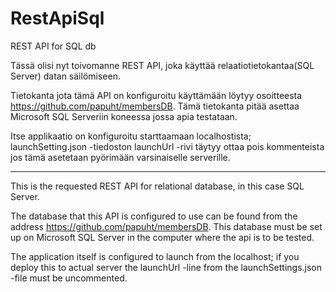 # RestApiSql
REST API for SQL db

Tässä olisi nyt toivomanne REST API, joka käyttää relaatiotietokantaa(SQL Server) datan säilömiseen. 

Tietokanta jota tämä API on konfiguroitu käyttämään löytyy osoitteesta https://github.com/papuht/membersDB. Tämä tietokanta pitää asettaa Microsoft SQL Serveriin koneessa jossa apia testataan. 

Itse applikaatio on konfiguroitu starttaamaan localhostista; launchSetting.json -tiedoston launchUrl -rivi täytyy ottaa pois kommenteista 
jos tämä asetetaan pyörimään varsinaiselle serverille. 


--------------------------------------------------------------------------------------

This is the requested REST API for relational database, in this case SQL Server. 

The database that this API is configured to use can be found from the address https://github.com/papuht/membersDB. This database must be set up on Microsoft SQL Server in the computer where the api is to be tested. 

The application itself is configured to launch from the localhost; if you deploy this to actual server the launchUrl -line from the launchSettings.json -file 
must be uncommented.  
